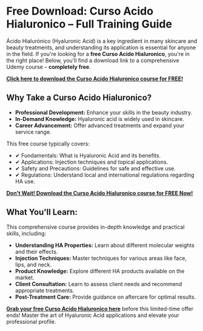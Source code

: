 # Free Download: Curso Acido Hialuronico – Full Training Guide

Ácido Hialurónico (Hyaluronic Acid) is a key ingredient in many skincare and beauty treatments, and understanding its application is essential for anyone in the field. If you're looking for a **free Curso Acido Hialuronico**, you're in the right place! Below, you'll find a download link to a comprehensive Udemy course – **completely free**.

[**Click here to download the Curso Acido Hialuronico course for FREE!**](https://udemywork.com/curso-acido-hialuronico)

## Why Take a Curso Acido Hialuronico?

*   **Professional Development:** Enhance your skills in the beauty industry.
*   **In-Demand Knowledge:** Hyaluronic acid is widely used in skincare.
*   **Career Advancement:** Offer advanced treatments and expand your service range.

This free course typically covers:

*   ✔   Fundamentals: What is Hyaluronic Acid and its benefits.
*   ✔   Applications: Injection techniques and topical applications.
*   ✔   Safety and Precautions: Guidelines for safe and effective use.
*   ✔   Regulations: Understand local and international regulations regarding HA use.

[**Don't Wait! Download the Curso Acido Hialuronico course for FREE Now!**](https://udemywork.com/curso-acido-hialuronico)

## What You'll Learn:

This comprehensive course provides in-depth knowledge and practical skills, including:

*   **Understanding HA Properties:** Learn about different molecular weights and their effects.
*   **Injection Techniques:** Master techniques for various areas like face, lips, and neck.
*   **Product Knowledge:** Explore different HA products available on the market.
*   **Client Consultation:** Learn to assess client needs and recommend appropriate treatments.
*   **Post-Treatment Care:** Provide guidance on aftercare for optimal results.

[**Grab your free Curso Acido Hialuronico here**](https://udemywork.com/curso-acido-hialuronico) before this limited-time offer ends! Master the art of Hyaluronic Acid applications and elevate your professional profile.
